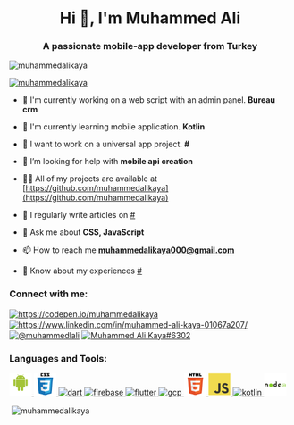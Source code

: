 <h1 align="center">Hi 👋, I'm Muhammed Ali</h1>
<h3 align="center">A passionate mobile-app developer from Turkey</h3>

<p align="left"> <img src="https://komarev.com/ghpvc/?username=muhammedalikaya&label=Profile%20views&color=0e75b6&style=flat" alt="muhammedalikaya" /> </p>

<p align="left"> <a href="https://github.com/ryo-ma/github-profile-trophy"><img src="https://github-profile-trophy.vercel.app/?username=muhammedalikaya" alt="muhammedalikaya" /></a> </p>

- 🔭 I'm currently working on a web script with an admin panel. **Bureau crm**

- 🌱 I'm currently learning mobile application. **Kotlin**

- 👯 I want to work on a universal app project. **#**

- 🤝 I’m looking for help with **mobile api creation**

- 👨‍💻 All of my projects are available at [https://github.com/muhammedalikaya](https://github.com/muhammedalikaya)

- 📝 I regularly write articles on [#](#)

- 💬 Ask me about **CSS, JavaScript**

- 📫 How to reach me **muhammedalikaya000@gmail.com**

- 📄 Know about my experiences [#](#)

<h3 align="left">Connect with me:</h3>
<p align="left">
<a href="https://codepen.io/https://codepen.io/muhammedalikaya" target="blank"><img align="center" src="https://raw.githubusercontent.com/rahuldkjain/github-profile-readme-generator/master/src/images/icons/Social/codepen.svg" alt="https://codepen.io/muhammedalikaya" height="30" width="40" /></a>
<a href="https://linkedin.com/in/https://www.linkedin.com/in/muhammed-ali-kaya-01067a207/" target="blank"><img align="center" src="https://raw.githubusercontent.com/rahuldkjain/github-profile-readme-generator/master/src/images/icons/Social/linked-in-alt.svg" alt="https://www.linkedin.com/in/muhammed-ali-kaya-01067a207/" height="30" width="40" /></a>
<a href="https://instagram.com/@muhammedlali" target="blank"><img align="center" src="https://raw.githubusercontent.com/rahuldkjain/github-profile-readme-generator/master/src/images/icons/Social/instagram.svg" alt="@muhammedlali" height="30" width="40" /></a>
<a href="https://discord.gg/Muhammed Ali Kaya#6302" target="blank"><img align="center" src="https://raw.githubusercontent.com/rahuldkjain/github-profile-readme-generator/master/src/images/icons/Social/discord.svg" alt="Muhammed Ali Kaya#6302" height="30" width="40" /></a>
</p>

<h3 align="left">Languages and Tools:</h3>
<p align="left"> <a href="https://developer.android.com" target="_blank"> <img src="https://raw.githubusercontent.com/devicons/devicon/master/icons/android/android-original-wordmark.svg" alt="android" width="40" height="40"/> </a> <a href="https://www.w3schools.com/css/" target="_blank"> <img src="https://raw.githubusercontent.com/devicons/devicon/master/icons/css3/css3-original-wordmark.svg" alt="css3" width="40" height="40"/> </a> <a href="https://dart.dev" target="_blank"> <img src="https://www.vectorlogo.zone/logos/dartlang/dartlang-icon.svg" alt="dart" width="40" height="40"/> </a> <a href="https://firebase.google.com/" target="_blank"> <img src="https://www.vectorlogo.zone/logos/firebase/firebase-icon.svg" alt="firebase" width="40" height="40"/> </a> <a href="https://flutter.dev" target="_blank"> <img src="https://www.vectorlogo.zone/logos/flutterio/flutterio-icon.svg" alt="flutter" width="40" height="40"/> </a> <a href="https://cloud.google.com" target="_blank"> <img src="https://www.vectorlogo.zone/logos/google_cloud/google_cloud-icon.svg" alt="gcp" width="40" height="40"/> </a> <a href="https://www.w3.org/html/" target="_blank"> <img src="https://raw.githubusercontent.com/devicons/devicon/master/icons/html5/html5-original-wordmark.svg" alt="html5" width="40" height="40"/> </a> <a href="https://developer.mozilla.org/en-US/docs/Web/JavaScript" target="_blank"> <img src="https://raw.githubusercontent.com/devicons/devicon/master/icons/javascript/javascript-original.svg" alt="javascript" width="40" height="40"/> </a> <a href="https://kotlinlang.org" target="_blank"> <img src="https://www.vectorlogo.zone/logos/kotlinlang/kotlinlang-icon.svg" alt="kotlin" width="40" height="40"/> </a> <a href="https://nodejs.org" target="_blank"> <img src="https://raw.githubusercontent.com/devicons/devicon/master/icons/nodejs/nodejs-original-wordmark.svg" alt="nodejs" width="40" height="40"/> </a> </p>

<p>&nbsp;<img align="center" src="https://github-readme-stats.vercel.app/api?username=muhammedalikaya&show_icons=true&locale=en" alt="muhammedalikaya" /></p>
